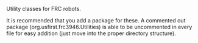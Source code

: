 Utility classes for FRC robots.

It is recommended that you add a package for these.
A commented out package (org.usfirst.frc3946.Utilities) is able to be 
uncommented in every file for easy addition (just move into the proper 
directory structure).
